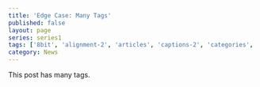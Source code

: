 ```yaml
---
title: 'Edge Case: Many Tags'
published: false
layout: page
series: series1
tags: ['8bit', 'alignment-2', 'articles', 'captions-2', 'categories', 'chat', 'codex', 'comments-2', 'content-2', 'css', 'dowork', 'edge-case', 'embeds-2', 'excerpt-2', 'fail', 'featured-image', 'ftw', 'fun', 'gallery', 'html', 'image', 'jetpack-2', 'layout', 'link', 'love', 'markup-2', 'mothership', 'mustread', 'nailedit', 'pictures', 'post-formats', 'quote', 'shortcode', 'standard-2', 'success', 'swagger', 'tags', 'template', 'title', 'twitter-2', 'unseen', 'video', 'videopress', 'wordpress', 'wordpress-tv']
category: News
---
```

This post has many tags.
